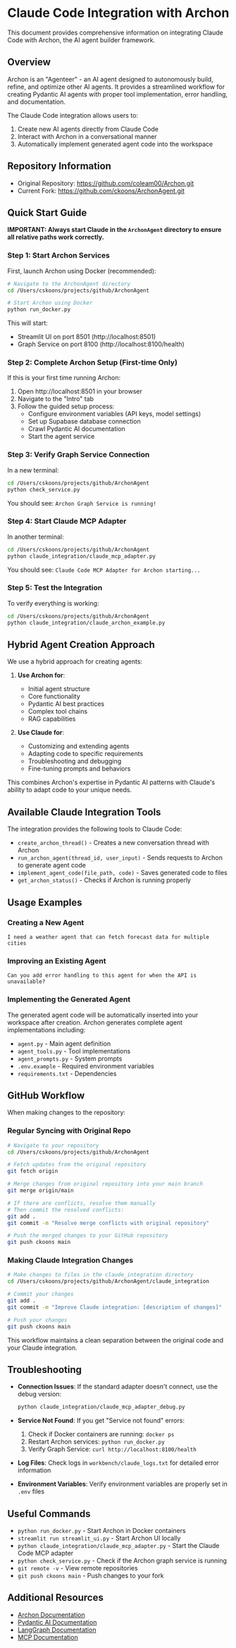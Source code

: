 # Claude Code Integration with Archon

This document provides comprehensive information on integrating Claude Code with Archon, the AI agent builder framework.

## Overview

Archon is an "Agenteer" - an AI agent designed to autonomously build, refine, and optimize other AI agents. It provides a streamlined workflow for creating Pydantic AI agents with proper tool implementation, error handling, and documentation.

The Claude Code integration allows users to:
1. Create new AI agents directly from Claude Code
2. Interact with Archon in a conversational manner
3. Automatically implement generated agent code into the workspace

## Repository Information

- Original Repository: https://github.com/coleam00/Archon.git
- Current Fork: https://github.com/ckoons/ArchonAgent.git

## Quick Start Guide

**IMPORTANT: Always start Claude in the `ArchonAgent` directory to ensure all relative paths work correctly.**

### Step 1: Start Archon Services

First, launch Archon using Docker (recommended):
```bash
# Navigate to the ArchonAgent directory
cd /Users/cskoons/projects/github/ArchonAgent

# Start Archon using Docker
python run_docker.py
```

This will start:
- Streamlit UI on port 8501 (http://localhost:8501)
- Graph Service on port 8100 (http://localhost:8100/health)

### Step 2: Complete Archon Setup (First-time Only)

If this is your first time running Archon:
1. Open http://localhost:8501 in your browser
2. Navigate to the "Intro" tab
3. Follow the guided setup process:
   - Configure environment variables (API keys, model settings)
   - Set up Supabase database connection
   - Crawl Pydantic AI documentation
   - Start the agent service

### Step 3: Verify Graph Service Connection

In a new terminal:
```bash
cd /Users/cskoons/projects/github/ArchonAgent
python check_service.py
```

You should see: `Archon Graph Service is running!`

### Step 4: Start Claude MCP Adapter

In another terminal:
```bash
cd /Users/cskoons/projects/github/ArchonAgent
python claude_integration/claude_mcp_adapter.py
```

You should see: `Claude Code MCP Adapter for Archon starting...`

### Step 5: Test the Integration

To verify everything is working:
```bash
cd /Users/cskoons/projects/github/ArchonAgent
python claude_integration/claude_archon_example.py
```

## Hybrid Agent Creation Approach

We use a hybrid approach for creating agents:

1. **Use Archon for**:
   - Initial agent structure
   - Core functionality
   - Pydantic AI best practices
   - Complex tool chains
   - RAG capabilities

2. **Use Claude for**:
   - Customizing and extending agents
   - Adapting code to specific requirements
   - Troubleshooting and debugging
   - Fine-tuning prompts and behaviors

This combines Archon's expertise in Pydantic AI patterns with Claude's ability to adapt code to your unique needs.

## Available Claude Integration Tools

The integration provides the following tools to Claude Code:

- `create_archon_thread()` - Creates a new conversation thread with Archon
- `run_archon_agent(thread_id, user_input)` - Sends requests to Archon to generate agent code
- `implement_agent_code(file_path, code)` - Saves generated code to files
- `get_archon_status()` - Checks if Archon is running properly

## Usage Examples

### Creating a New Agent

```
I need a weather agent that can fetch forecast data for multiple cities
```

### Improving an Existing Agent

```
Can you add error handling to this agent for when the API is unavailable?
```

### Implementing the Generated Agent

The generated agent code will be automatically inserted into your workspace after creation. Archon generates complete agent implementations including:

- `agent.py` - Main agent definition
- `agent_tools.py` - Tool implementations
- `agent_prompts.py` - System prompts
- `.env.example` - Required environment variables
- `requirements.txt` - Dependencies

## GitHub Workflow

When making changes to the repository:

### Regular Syncing with Original Repo
```bash
# Navigate to your repository
cd /Users/cskoons/projects/github/ArchonAgent

# Fetch updates from the original repository
git fetch origin

# Merge changes from original repository into your main branch
git merge origin/main

# If there are conflicts, resolve them manually
# Then commit the resolved conflicts:
git add .
git commit -m "Resolve merge conflicts with original repository"

# Push the merged changes to your GitHub repository
git push ckoons main
```

### Making Claude Integration Changes
```bash
# Make changes to files in the claude_integration directory
cd /Users/cskoons/projects/github/ArchonAgent/claude_integration

# Commit your changes
git add .
git commit -m "Improve Claude integration: [description of changes]"

# Push your changes
git push ckoons main
```

This workflow maintains a clean separation between the original code and your Claude integration.

## Troubleshooting

- **Connection Issues**: If the standard adapter doesn't connect, use the debug version:
  ```bash
  python claude_integration/claude_mcp_adapter_debug.py
  ```

- **Service Not Found**: If you get "Service not found" errors:
  1. Check if Docker containers are running: `docker ps`
  2. Restart Archon services: `python run_docker.py`
  3. Verify Graph Service: `curl http://localhost:8100/health`

- **Log Files**: Check logs in `workbench/claude_logs.txt` for detailed error information

- **Environment Variables**: Verify environment variables are properly set in `.env` files

## Useful Commands

- `python run_docker.py` - Start Archon in Docker containers
- `streamlit run streamlit_ui.py` - Start Archon UI locally
- `python claude_integration/claude_mcp_adapter.py` - Start the Claude Code MCP adapter
- `python check_service.py` - Check if the Archon graph service is running
- `git remote -v` - View remote repositories
- `git push ckoons main` - Push changes to your fork

## Additional Resources

- [Archon Documentation](iterations/v4-streamlit-ui-overhaul/README.md)
- [Pydantic AI Documentation](https://docs.pydantic.ai)
- [LangGraph Documentation](https://python.langchain.com/docs/langgraph)
- [MCP Documentation](https://anthropic.github.io/anthropic-tools/mcp/server/)